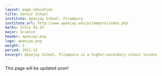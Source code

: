 ```yaml
---
layout: page_education
title: Senior School
institute: Apeejay School, Pitampura
institute_url: http://www.apeejay.edu/pitampura/index.php
marks: Score 93.2%
major: Science
header: apeejay.png
logo: apeejay.png
weight: 2
period: 2011-12
excerpt: Apeejay School, Pitampura is a higher–secondary school located in Pitampura, New Delhi, India. It is affiliated to Central Board of Secondary Education (CBSE). In the senior secondary phase, we are offered three streams - Science(Non-Medical), Science(Medical) and Commerce. Owing to my keen interest in computers, I chose the non-medical science stream with computer science as my 5th elective. 
---
```

This page will be updated soon!